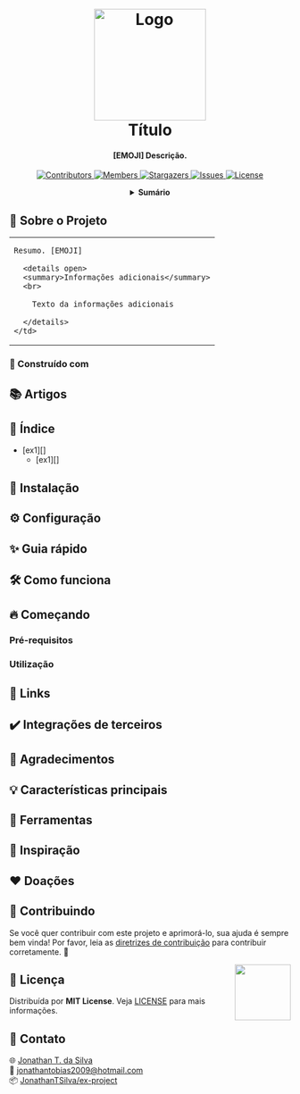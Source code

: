 <!-- NOTA: AO INICIAR O PROJETO, SUBSTITUTIR TODOS ex-project PELO NOME DO SEU REPOSITÓRIO ATUAL -->

<!-- LOGO DO PROJETO -->
<h1 align="center">
  <br>
  <a href="https://github.com/JonathanTSilva/ex-project"><img src="./Images/logo-ex-project.png" alt="Logo" width="200"></a>
  <br>
  Título
  <br>
</h1>

<h4 align="center">
  
[EMOJI] Descrição.
  
</h4>

<!-- SHIELDS DO PROJETO -->
<p align="center">
  <a href="https://github.com/JonathanTSilva/ex-project/graphs/contributors">
    <img src="https://img.shields.io/github/contributors/JonathanTSilva/ex-project.svg?style=for-the-badge" alt="Contributors">
  </a>
  <a href="https://github.com/JonathanTSilva/ex-project/network/members">
    <img src="https://img.shields.io/github/forks/JonathanTSilva/ex-project.svg?style=for-the-badge" alt="Members">
  </a>
  <a href="https://github.com/JonathanTSilva/ex-project/stargazers">
    <img src="https://img.shields.io/github/stars/JonathanTSilva/ex-project.svg?style=for-the-badge" alt="Stargazers">
  </a>
  <a href="https://github.com/JonathanTSilva/ex-project/issues">
    <img src="https://img.shields.io/github/issues/JonathanTSilva/ex-project.svg?style=for-the-badge" alt="Issues">
  </a>
  <a href="https://github.com/JonathanTSilva/ex-project/blob/main/LICENSE">
    <img src="https://img.shields.io/github/license/JonathanTSilva/ex-project.svg?style=for-the-badge" alt="License">
  </a>
</p>

<!-- SUMÁRIO -->
<details close="close" align="center">
  <summary><b>Sumário</b></summary>
    <a href="#sobre-o-projeto">Sobre o Projeto</a> |
    <a href="#índice">Índice</a> |
    <a href="#contribuindo">Contribuindo</a> |
    <a href="#licença">Licença</a> |
    <a href="#contato">Contato</a> |
    <a href="#"></a>
</details>

<!-- CORPO-->
## 📃 Sobre o Projeto

<table>
  <tr>
    <td>

    Resumo. [EMOJI]
      
      <details open>
      <summary>Informações adicionais</summary>
      <br>

        Texto da informações adicionais

      </details>
    </td>
  </tr>
</table>

### 🧱 Construído com 

## 📚 Artigos

## 🔎 Índice

- [ex1][]
  - [ex1][]

## 🚀 Instalação

## ⚙️ Configuração

## ✨ Guia rápido

## 🛠️ Como funciona

## 🔥 Começando

### Pré-requisitos

### Utilização

## 🔗 Links

## ✔️ Integrações de terceiros

## 🙏 Agradecimentos

## 💡 Características principais

## 🧰 Ferramentas

## 💭 Inspiração

## ❤️ Doações

## 🤝 Contribuindo

Se você quer contribuir com este projeto e aprimorá-lo, sua ajuda é sempre bem vinda! Por favor, leia as [diretrizes de contribuição][A] para contribuir corretamente. :tada:

<!-- LICENÇA -->
<a href="https://github.com/JonathanTSilva/ex-project/blob/main/LICENSE"><img width="100px" src="https://miro.medium.com/max/886/1*C87EjxGeMPrkTuVRVWVg4w.png" align="right" /></a>

## 📝 Licença

Distribuída por **MIT License**. Veja [LICENSE][B] para mais informações.

## 📧 Contato

:globe_with_meridians: [Jonathan T. da Silva][C] <br>
:email: jonathantobias2009@hotmail.com <br>
:package: [JonathanTSilva/ex-project][D]

<!-- MARKDOWN LINKS>
<!-- SITES -->
[A]: https://github.com/JonathanTSilva/ex-project/blob/main/Docs/CONTRIBUTING.md
[B]: https://github.com/JonathanTSilva/ex-project/blob/main/LICENSE
[C]: https://www.linkedin.com/in/JonathanTSilva/
[D]: https://github.com/JonathanTSilva/ex-project

<!-- IMAGENS -->
